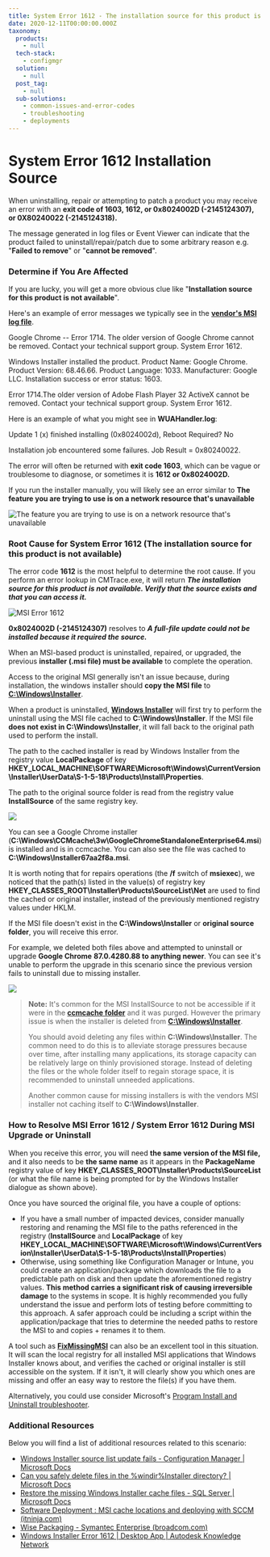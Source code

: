 ```yaml
---
title: System Error 1612 - The installation source for this product is not available.
date: 2020-12-11T00:00:00.000Z
taxonomy:
  products:
    - null
  tech-stack:
    - configmgr
  solution:
    - null
  post_tag:
    - null
  sub-solutions:
    - common-issues-and-error-codes
    - troubleshooting
    - deployments
---
```


# System Error 1612 Installation Source

When uninstalling, repair or attempting to patch a product you may receive an error with an **exit code of 1603, 1612, or 0x8024002D (-2145124307), or 0X80240022 (-2145124318).**

The message generated in log files or Event Viewer can indicate that the product failed to uninstall/repair/patch due to some arbitrary reason e.g. "**Failed to remove**" or "**cannot be removed**".

### Determine if You Are Affected

If you are lucky, you will get a more obvious clue like "**Installation source for this product is not available**".

Here's an example of error messages we typically see in the [**vendor's MSI log file**](https://patchmypc.com/custom-options-available-for-third-party-updates-and-applications#install-logging).

Google Chrome -- Error 1714. The older version of Google Chrome cannot be removed. Contact your technical support group. System Error 1612.

Windows Installer installed the product. Product Name: Google Chrome. Product Version: 68.46.66. Product Language: 1033. Manufacturer: Google LLC. Installation success or error status: 1603.

Error 1714.The older version of Adobe Flash Player 32 ActiveX cannot be removed. Contact your technical support group. System Error 1612.

Here is an example of what you might see in **WUAHandler.log**:

Update 1 (x) finished installing (0x8024002d), Reboot Required? No

Installation job encountered some failures. Job Result = 0x80240022.

The error will often be returned with **exit code 1603**, which can be vague or troublesome to diagnose, or sometimes it is **1612 or 0x8024002D.**

If you run the installer manually, you will likely see an error similar to **The feature you are trying to use is on a network resource that's unavailable**

![The feature you are trying to use is on a network resource that's unavailable](../../_images/The-feature-you-are-trying-to-use-is-on-a-network-resource-thats-unavailable.png)

### Root Cause for System Error 1612 (The installation source for this product is not available)

The error code **1612** is the most helpful to determine the root cause. If you perform an error lookup in CMTrace.exe, it will return _**The installation source for this product is not available. Verify that the source exists and that you can access it.**_

![MSI Error 1612](../../_images/MSI-Error-1612.png)

**0x8024002D (-2145124307)** resolves to _**A full-file update could not be installed because it required the source.**_

When an MSI-based product is uninstalled, repaired, or upgraded, the previous **installer (.msi file) must be available** to complete the operation.

Access to the original MSI generally isn't an issue because, during installation, the windows installer should **copy the MSI file** to [**C:\Windows\Installer**](https://docs.microsoft.com/en-us/archive/blogs/joscon/can-you-safely-delete-files-in-the-windirinstaller-directory).

When a product is uninstalled, [**Windows Installer**](https://docs.microsoft.com/en-us/windows/win32/msi/windows-installer-portal) will first try to perform the uninstall using the MSI file cached to **C:\Windows\Installer**. If the MSI file **does not exist in C:\Windows\Installer**, it will fall back to the original path used to perform the install.

The path to the cached installer is read by Windows Installer from the registry value **LocalPackage** of key **HKEY\_LOCAL\_MACHINE\SOFTWARE\Microsoft\Windows\CurrentVersion\Installer\UserData\S-1-5-18\Products\Install\Properties**.

The path to the original source folder is read from the registry value **InstallSource** of the same registry key.

![](../../_images/2020-12-11_15-27-56-2.jpg)

You can see a Google Chrome installer (**C:\Windows\CCMcache\3w\GoogleChromeStandaloneEnterprise64.msi**) is installed and is in ccmcache. You can also see the file was cached to **C:\Windows\Installer67aa2f8a.msi**.

It is worth noting that for repairs operations (the **/f** switch of **msiexec**), we noticed that the path(s) listed in the value(s) of registry key **HKEY\_CLASSES\_ROOT\Installer\Products\SourceList\Net** are used to find the cached or original installer, instead of the previously mentioned registry values under HKLM.

If the MSI file doesn't exist in the **C:\Windows\Installer** or **original source folder**, you will receive this error.

For example, we deleted both files above and attempted to uninstall or upgrade **Google Chrome** **87.0.4280.88 to anything newer**. You can see it's unable to perform the upgrade in this scenario since the previous version fails to uninstall due to missing installer.

![](../../_images/2020-12-11_15-42-53.jpg)

> **Note:** It's common for the MSI InstallSource to not be accessible if it were in the [**ccmcache folder**](https://docs.microsoft.com/en-us/mem/configmgr/core/clients/manage/manage-clients#BKMK_ClientCache) and it was purged. However the primary issue is when the installer is deleted from [**C:\Windows\Installer**](https://docs.microsoft.com/en-us/archive/blogs/joscon/can-you-safely-delete-files-in-the-windirinstaller-directory).
>
> You should avoid deleting any files within **C:\Windows\Installer**. The common need to do this is to alleviate storage pressures because over time, after installing many applications, its storage capacity can be relatively large on thinly provisioned storage. Instead of deleting the files or the whole folder itself to regain storage space, it is recommended to uninstall unneeded applications.
>
> Another common cause for missing installers is with the vendors MSI installer not caching itself to **C:\Windows\Installer**.

### How to Resolve MSI Error 1612  / System Error 1612 During MSI Upgrade or Uninstall

When you receive this error, you will need **the same version of the MSI file,** and it also needs to be **the same name** as it appears in the **PackageName** registry value of key **HKEY\_CLASSES\_ROOT\Installer\Products\SourceList** (or what the file name is being prompted for by the Windows Installer dialogue as shown above).

Once you have sourced the original file, you have a couple of options:

* If you have a small number of impacted devices, consider manually restoring and renaming the MSI file to the paths referenced in the registry (**InstallSource** and **LocalPackage** of key **HKEY\_LOCAL\_MACHINE\SOFTWARE\Microsoft\Windows\CurrentVersion\Installer\UserData\S-1-5-18\Products\Install\Properties**)
* Otherwise, using something like Configuration Manager or Intune, you could create an application/package which downloads the file to a predictable path on disk and then update the aforementioned registry values. **This method carries a significant risk of causing irreversible damage** to the systems in scope. It is highly recommended you fully understand the issue and perform lots of testing before committing to this approach. A safer approach could be including a script within the application/package that tries to determine the needed paths to restore the MSI to and copies + renames it to them.

A tool such as [**FixMissingMSI**](https://github.com/suyouquan/SQLSetupTools#fixmissingmsi-version-22) can also be an excellent tool in this situation. It will scan the local registry for all installed MSI applications that Windows Installer knows about, and verifies the cached or original installer is still accessible on the system. If it isn't, it will clearly show you which ones are missing and offer an easy way to restore the file(s) if you have them.

Alternatively, you could use consider Microsoft's [Program Install and Uninstall troubleshooter](https://support.microsoft.com/en-us/topic/fix-problems-that-block-programs-from-being-installed-or-removed-cca7d1b6-65a9-3d98-426b-e9f927e1eb4d).

### Additional Resources

Below you will find a list of additional resources related to this scenario:

* [Windows Installer source list update fails - Configuration Manager | Microsoft Docs](https://docs.microsoft.com/en-us/troubleshoot/mem/configmgr/windows-installer-source-list-update-fails)
* [Can you safely delete files in the %windir%Installer directory? | Microsoft Docs](https://docs.microsoft.com/en-us/archive/blogs/joscon/can-you-safely-delete-files-in-the-windirinstaller-directory)
* [Restore the missing Windows Installer cache files - SQL Server | Microsoft Docs](https://docs.microsoft.com/en-us/troubleshoot/sql/install/restore-missing-windows-installer-cache-files)
* [Software Deployment : MSI cache locations and deploying with SCCM (itninja.com)](https://www.itninja.com/question/msi-cache-locations-and-deploying-with-sccm)
* [Wise Packaging - Symantec Enterprise (broadcom.com)](https://community.broadcom.com/symantecenterprise/communities/community-home/librarydocuments/viewdocument?DocumentKey=358ba549-46f7-4185-a089-89d92ef87893\&CommunityKey=41d8253b-a238-4563-8718-ed7623beafbc\&tab=librarydocuments)
* [Windows Installer Error 1612 | Desktop App | Autodesk Knowledge Network](https://knowledge.autodesk.com/support/desktop-app/learn-explore/caas/CloudHelp/cloudhelp/ENU/DesktopApp-Content/files/GUID-1F985644-50D5-47DE-9F81-C6C3E182E762-htm.html)
